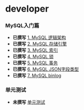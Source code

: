 # developer
### MySQL入门篇
* **已撰写** [1. MySQL 逻辑架构](database/mysql/logic-architecture.md)
* **已撰写** [2. MySQL 存储引擎](database/mysql/store-engine.md)
* **已撰写** [3. MySQL 索引](database/mysql/index.md)
* **已撰写** [4. MySQL 锁](database/mysql/lock.md)
* **已撰写** [5. MySQL 事务](database/mysql/transaction.md)
* **已撰写** [6. MySQL JSON字段类型](database/mysql/field.json.md)
* **已撰写** [7. MySQL binlog](database/mysql/binlog.md)

### 单元测试
* **未撰写** [单元测试](development/test/index.md)